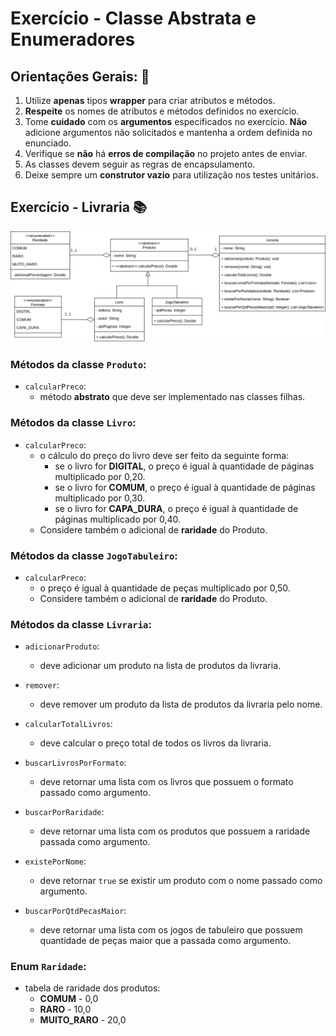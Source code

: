 # Exercício - Classe Abstrata e Enumeradores

## Orientações Gerais: 🚨
1. Utilize **apenas** tipos **wrapper** para criar atributos e métodos.
2. **Respeite** os nomes de atributos e métodos definidos no exercício.
3. Tome **cuidado** com os **argumentos** especificados no exercício.
   **Não** adicione argumentos não solicitados e mantenha a ordem definida no enunciado.
4. Verifique se **não** há **erros de compilação** no projeto antes de enviar.
5. As classes devem seguir as regras de encapsulamento.
6. Deixe sempre um **construtor vazio** para utilização nos testes unitários.

## Exercício - Livraria 📚

![exercicio-livraria.png](exercicio-livraria.png)

### Métodos da classe `Produto`:

* `calcularPreco`:
  * método **abstrato** que deve ser implementado nas classes filhas.


### Métodos da classe `Livro`:

* `calcularPreco`:
  * o cálculo do preço do livro deve ser feito da seguinte forma:
    * se o livro for **DIGITAL**, o preço é igual à quantidade de páginas multiplicado por 0,20.
    * se o livro for **COMUM**, o preço é igual à quantidade de páginas multiplicado por 0,30.
    * se o livro for **CAPA_DURA**, o preço é igual à quantidade de páginas multiplicado por 0,40.
  * Considere também o adicional de **raridade** do Produto.


### Métodos da classe `JogoTabuleiro`:

* `calcularPreco`:
  * o preço é igual à quantidade de peças multiplicado por 0,50.
  * Considere também o adicional de **raridade** do Produto.


### Métodos da classe `Livraria`:

* `adicionarProduto`:
  * deve adicionar um produto na lista de produtos da livraria.


* `remover`:
  * deve remover um produto da lista de produtos da livraria pelo nome.


* `calcularTotalLivros`:
  * deve calcular o preço total de todos os livros da livraria.


* `buscarLivrosPorFormato`:
  * deve retornar uma lista com os livros que possuem o formato passado como argumento.


* `buscarPorRaridade`:
  * deve retornar uma lista com os produtos que possuem a raridade passada como argumento.


* `existePorNome`:
  * deve retornar `true` se existir um produto com o nome passado como argumento.


* `buscarPorQtdPecasMaior`:
  * deve retornar uma lista com os jogos de tabuleiro que possuem quantidade de peças maior que a passada como argumento.


### Enum `Raridade`:

* tabela de raridade dos produtos:
  * **COMUM** - 0,0
  * **RARO** - 10,0
  * **MUITO_RARO** - 20,0
